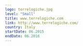 ```yaml
---
logo: terrelogiche.jpg
level: "Small"
title: www.terrelogiche.com
link: http://www.terrelogiche.com/
country: Italy
startDate: 06.2015
endDate: 06.2016
---
```

